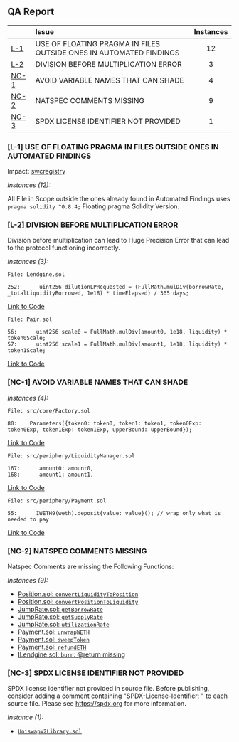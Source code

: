 ## QA Report

| |Issue|Instances|
|-|:-|:-:|
| [L-1](#L-1) | USE OF FLOATING PRAGMA IN FILES OUTSIDE ONES IN AUTOMATED FINDINGS | 12 |
| [L-2](#L-2) | DIVISION BEFORE MULTIPLICATION ERROR | 3 |
| [NC-1](#NC-1) | AVOID VARIABLE NAMES THAT CAN SHADE | 4 |
| [NC-2](#NC-2) | NATSPEC COMMENTS MISSING | 9 |
| [NC-3](#NC-3) | SPDX LICENSE IDENTIFIER NOT PROVIDED | 1 |

### [L-1] USE OF FLOATING PRAGMA IN FILES OUTSIDE ONES IN AUTOMATED FINDINGS

Impact: [swcregistry](https://swcregistry.io/docs/SWC-103)

*Instances (12):*

All File in Scope outside the ones already found in Automated Findings uses `pragma solidity ^0.8.4;` Floating pragma Solidity Version.

### [L-2] DIVISION BEFORE MULTIPLICATION ERROR

Division before multiplication can lead to Huge Precision Error that can lead to the protocol functioning incorrectly.

*Instances (3):*
```solidity
File: Lendgine.sol

252:      uint256 dilutionLPRequested = (FullMath.mulDiv(borrowRate, _totalLiquidityBorrowed, 1e18) * timeElapsed) / 365 days;

```
[Link to Code](https://github.com/code-423n4/2023-01-numoen/blob/main/src/core/Lendgine.sol#L252)

```solidity
File: Pair.sol

56:      uint256 scale0 = FullMath.mulDiv(amount0, 1e18, liquidity) * token0Scale;
57:      uint256 scale1 = FullMath.mulDiv(amount1, 1e18, liquidity) * token1Scale;

```
[Link to Code](https://github.com/code-423n4/2023-01-numoen/blob/main/src/core/Pair.sol#L56-L57)

### [NC-1] AVOID VARIABLE NAMES THAT CAN SHADE

*Instances (4):*
```solidity
File: src/core/Factory.sol

80:    Parameters({token0: token0, token1: token1, token0Exp: token0Exp, token1Exp: token1Exp, upperBound: upperBound});

```
[Link to Code](https://github.com/code-423n4/2023-01-numoen/blob/main/src/core/Factory.sol#L80)

```solidity
File: src/periphery/LiquidityManager.sol

167:      amount0: amount0,
168:      amount1: amount1,

```
[Link to Code](https://github.com/code-423n4/2023-01-numoen/blob/main/src/periphery/LiquidityManager.sol#L167-L168)

```solidity
File: src/periphery/Payment.sol

55:      IWETH9(weth).deposit{value: value}(); // wrap only what is needed to pay

```
[Link to Code](https://github.com/code-423n4/2023-01-numoen/blob/main/src/periphery/Payment.sol#L55)

### [NC-2] NATSPEC COMMENTS MISSING

Natspec Comments are missing the Following Functions:

*Instances (9):*
* [Position.sol: `convertLiquidityToPosition`](https://github.com/code-423n4/2023-01-numoen/blob/main/src/core/libraries/Position.sol#L73-L84)
* [Position.sol: `convertPositionToLiquidity`](https://github.com/code-423n4/2023-01-numoen/blob/main/src/core/libraries/Position.sol#L86-L97)
* [JumpRate.sol: `getBorrowRate`](https://github.com/code-423n4/2023-01-numoen/blob/main/src/core/JumpRate.sol#L13-L23)
* [JumpRate.sol: `getSupplyRate`](https://github.com/code-423n4/2023-01-numoen/blob/main/src/core/JumpRate.sol#L25-L38)
* [JumpRate.sol: `utilizationRate`](https://github.com/code-423n4/2023-01-numoen/blob/main/src/core/JumpRate.sol#L40-L44)
* [Payment.sol: `unwrapWETH`](https://github.com/code-423n4/2023-01-numoen/blob/main/src/periphery/Payment.sol#L25-L33)
* [Payment.sol: `sweepToken`](https://github.com/code-423n4/2023-01-numoen/blob/main/src/periphery/Payment.sol#L35-L42)
* [Payment.sol: `refundETH`](https://github.com/code-423n4/2023-01-numoen/blob/main/src/periphery/Payment.sol#L44-L46)
* [ILendgine.sol: `burn`: @return missing](https://github.com/code-423n4/2023-01-numoen/blob/main/src/core/interfaces/ILendgine.sol#L38)

### [NC-3] SPDX LICENSE IDENTIFIER NOT PROVIDED

SPDX license identifier not provided in source file. Before publishing, consider adding a comment containing "SPDX-License-Identifier: <SPDX-License>" to each source file. Please see https://spdx.org for more information.

*Instance (1):*
* [`UniswapV2Library.sol`](https://github.com/code-423n4/2023-01-numoen/blob/main/src/periphery/UniswapV2/libraries/UniswapV2Library.sol#L1)